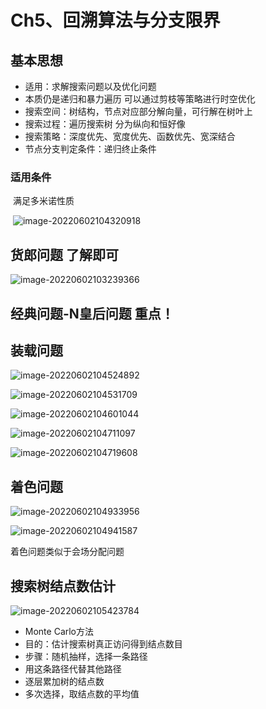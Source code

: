 # Ch5、回溯算法与分支限界

## 基本思想

- 适用：求解搜索问题以及优化问题
- 本质仍是递归和暴力遍历 可以通过剪枝等策略进行时空优化
- 搜索空间：树结构，节点对应部分解向量，可行解在树叶上
- 搜索过程：遍历搜索树 分为纵向和恒好像
- 搜索策略：深度优先、宽度优先、函数优先、宽深结合
- 节点分支判定条件：递归终止条件

### 适用条件

​	满足多米诺性质

​	![image-20220602104320918](https://happygoing.oss-cn-beijing.aliyuncs.com/img/image-20220602104320918.png)

## 货郎问题 了解即可

![image-20220602103239366](https://happygoing.oss-cn-beijing.aliyuncs.com/img/image-20220602103239366.png)

## 经典问题-N皇后问题 重点！

## 装载问题

![image-20220602104524892](https://happygoing.oss-cn-beijing.aliyuncs.com/img/image-20220602104524892.png)

![image-20220602104531709](https://happygoing.oss-cn-beijing.aliyuncs.com/img/image-20220602104531709.png)

![image-20220602104601044](https://happygoing.oss-cn-beijing.aliyuncs.com/img/image-20220602104601044.png)

![image-20220602104711097](https://happygoing.oss-cn-beijing.aliyuncs.com/img/image-20220602104711097.png)

![image-20220602104719608](https://happygoing.oss-cn-beijing.aliyuncs.com/img/image-20220602104719608.png)

## 着色问题

![image-20220602104933956](https://happygoing.oss-cn-beijing.aliyuncs.com/img/image-20220602104933956.png)

![image-20220602104941587](https://happygoing.oss-cn-beijing.aliyuncs.com/img/image-20220602104941587.png)

着色问题类似于会场分配问题

## 搜索树结点数估计

![image-20220602105423784](https://happygoing.oss-cn-beijing.aliyuncs.com/img/image-20220602105423784.png)

- Monte Carlo方法
- 目的：估计搜索树真正访问得到结点数目
- 步骤：随机抽样，选择一条路径
- 用这条路径代替其他路径
- 逐层累加树的结点数
- 多次选择，取结点数的平均值